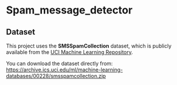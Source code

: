 # Spam_message_detector

## Dataset

This project uses the **SMSSpamCollection** dataset, which is publicly available from the [UCI Machine Learning Repository](https://archive.ics.uci.edu/ml/datasets/SMS+Spam+Collection).

You can download the dataset directly from:  
https://archive.ics.uci.edu/ml/machine-learning-databases/00228/smsspamcollection.zip
